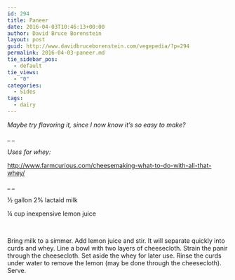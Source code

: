 ```yaml
---
id: 294
title: Paneer
date: 2016-04-03T10:46:13+00:00
author: David Bruce Borenstein
layout: post
guid: http://www.davidbruceborenstein.com/vegepedia/?p=294
permalink: 2016-04-03-paneer.md
tie_sidebar_pos:
  - default
tie_views:
  - "0"
categories:
  - Sides
tags:
  - dairy
---
```

_Maybe try flavoring it, since I now know it’s so easy to make?_

_ _

_Uses for whey:_

<http://www.farmcurious.com/cheesemaking-what-to-do-with-all-that-whey/>

_ _

½ gallon 2% lactaid milk

¼ cup inexpensive lemon juice

&nbsp;

Bring milk to a simmer. Add lemon juice and stir. It will separate quickly into curds and whey. Line a bowl with two layers of cheesecloth. Strain the panir through the cheesecloth. Set aside the whey for later use. Rinse the curds under water to remove the lemon (may be done through the cheesecloth). Serve.